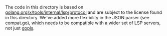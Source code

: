 The code in this directory is based on
[golang.org/x/tools/internal/lsp/protocol](https://godoc.org/golang.org/x/tools/internal/lsp/protocol)
and are subject to the license found in this directory. We've
added more flexibility in the JSON parser (see compat.go), which
needs to be compatible with a wider set of LSP servers, not just
[gopls](https://godoc.org/golang.org/x/tools/gopls).
